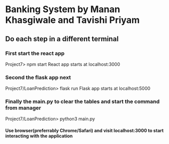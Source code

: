 # Banking System by Manan Khasgiwale and Tavishi Priyam

## Do each step in a different terminal

### First start the react app
Project7> npm start
React app starts at localhost:3000

### Second the flask app next
Project7/LoanPrediction> flask run
Flask app starts at localhost:5000

### Finally the main.py to clear the tables and start the command from manager
Project7/LoanPrediction> python3 main.py

#### Use browser(preferrably Chrome/Safari) and visit localhost:3000 to start interacting with the application